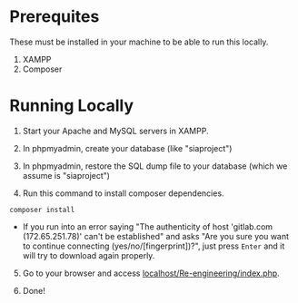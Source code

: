 # Prerequites
These must be installed in your machine to be able to run this locally.
1. XAMPP
2. Composer

# Running Locally
1. Start your Apache and MySQL servers in XAMPP.

2. In phpmyadmin, create your database (like "siaproject")

3. In phpmyadmin, restore the SQL dump file to your database (which we assume is "siaproject")

4. Run this command to install composer dependencies.
```
composer install
```
- If you run into an error saying "The authenticity of host 'gitlab.com (172.65.251.78)' can't be established" and asks "Are you sure you want to continue connecting (yes/no/[fingerprint])?", just press `Enter` and it will try to download again properly.

5. Go to your browser and access [localhost/Re-engineering/index.php](localhost/Re-engineering/index.php).

6. Done!